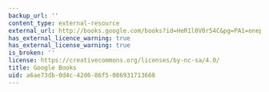 ```yaml
---
backup_url: ''
content_type: external-resource
external_url: http://books.google.com/books?id=HeR1l0V0r54C&pg=PA1=onepage
has_external_licence_warning: true
has_external_license_warning: true
is_broken: ''
license: https://creativecommons.org/licenses/by-nc-sa/4.0/
title: Google Books
uid: a6ae73db-0d4c-42d6-86f5-086931713668
---
```

